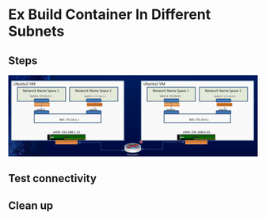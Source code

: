 # Ex Build Container In Different Subnets

## Steps

![alt text](images/ex-container-in-different-subnets.png)

## Test connectivity

## Clean up
